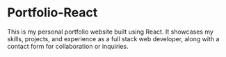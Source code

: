# Portfolio-React
This is my personal portfolio website built using React. It showcases my skills, projects, and experience as a full stack web developer, along with a contact form for collaboration or inquiries.
